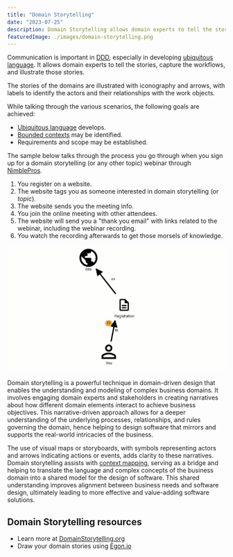 ```yaml
---
title: "Domain Storytelling"
date: "2023-07-25"
description: Domain Storytelling allows domain experts to tell the stories, capture the workflows, and illustrate those stories.
featuredImage: ./images/domain-storytelling.png
---
```


Communication is important in [DDD](./ddd-overview), especially in developing [ubiquitous language](./ubiquitous-language). It allows domain experts to tell the stories, capture the workflows, and illustrate those stories.

The stories of the domains are illustrated with iconography and arrows, with labels to identify the actors and their relationships with the work objects.

While talking through the various scenarios, the following goals are achieved:

- [Ubiquitous language](./ubiquitous-language) develops.
- [Bounded contexts](./bounded-context) may be identified.
- Requirements and scope may be established.

The sample below talks through the process you go through when you sign up for a domain storytelling (or any other topic) webinar through [NimblePros](https://nimblepros.com).

1. You register on a website.
2. The website tags you as someone interested in domain storytelling (or *topic*).
3. The website sends you the meeting info.
4. You join the online meeting with other attendees.
5. The website will send you a "thank you email" with links related to the webinar, including the webinar recording.
6. You watch the recording afterwards to get those morsels of knowledge.

![Domain storytelling for someone who registers for a webinar, gets tagged interested in "domain-storytelling", gets the meeting info, attends the event, gets a thank you email, and watches the recording.](./images/domain-storytelling-animated.gif)

Domain storytelling is a powerful technique in domain-driven design that enables the understanding and modeling of complex business domains. It involves engaging domain experts and stakeholders in creating narratives about how different domain elements interact to achieve business objectives. This narrative-driven approach allows for a deeper understanding of the underlying processes, relationships, and rules governing the domain, hence helping to design software that mirrors and supports the real-world intricacies of the business.

The use of visual maps or storyboards, with symbols representing actors and arrows indicating actions or events, adds clarity to these narratives. Domain storytelling assists with [context mapping](./context-mapping), serving as a bridge and helping to translate the language and complex concepts of the business domain into a shared model for the design of software. This shared understanding improves alignment between business needs and software design, ultimately leading to more effective and value-adding software solutions.

## Domain Storytelling resources

- Learn more at [DomainStorytelling.org](https://domainstorytelling.org/)
- Draw your domain stories using [Egon.io](https://egon.io)
